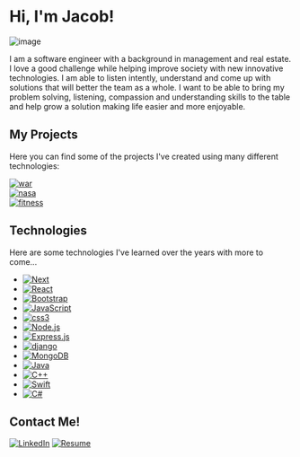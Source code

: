 # Hi, I'm Jacob! 

![image](https://github.com/Jlarranaga/Jlarranaga/assets/149622991/e6a70177-ccd9-4d01-936a-c0b21991c762)


 I am a software engineer with a background in management and real
 estate. I love a good challenge while helping improve society with new
 innovative technologies. I am able to listen intently, understand and
 come up with solutions that will better the team as a whole. I want to
 be able to bring my problem solving, listening, compassion and
 understanding skills to the table and help grow a solution making life
 easier and more enjoyable.

 
## My Projects

Here you can find some of the projects I've created using many different technologies: 

[![war][war-shield]][war-url] </br>
[![nasa][nasa-shield]][nasa-url] </br>
[![fitness][fitness-shield]][fitness-url]

## Technologies 

Here are some technologies I've learned over the years with more to come...

* [![Next][Next.js]][Next-url]
* [![React][React.js]][React-url]
* [![Bootstrap][Bootstrap.com]][Bootstrap-url]
* [![JavaScript][JavaScript]][JavaScript-url]
* [![css3][css3]][css3-url]
* [![Node.js][Node.js]][Node.js-url]
* [![Express.js][Express.js]][Express.js-url]
* [![django][django]][django-url]
* [![MongoDB][MongoDB]][MongoDB-url]
* [![Java][Java]][Java-url]
* [![C++][C++]][C++-url]
* [![Swift][Swift]][Swift-url]
* [![C#][C#]][C#-url]

## Contact Me!

[![LinkedIn][linkedin-shield]][linkedin-url]
[![Resume][Resume]][Resume-url]




<!---
Jlarranaga/Jlarranaga is a ✨ special ✨ repository because its `README.md` (this file) appears on your GitHub profile.
You can click the Preview link to take a look at your changes.
--->

<!-- MARKDOWN LINKS & IMAGES -->
[linkedin-shield]: https://img.shields.io/badge/-LinkedIn-black.svg?style=for-the-badge&logo=linkedin&colorB=555
[linkedin-url]: https://linkedin.com/in/jacoblarranaga
[war-shield]: https://img.shields.io/badge/war-Browser%20Game-brightgreen?style=for-the-badge&logo=Netlify
[war-url]: https://linkedin.com/in/jacoblarranaga
[nasa-shield]: https://img.shields.io/badge/NASA-Browser%20App-brightgreen?style=for-the-badge&logo=NASA
[nasa-url]: https://nasa-app-ga.fly.dev/
[fitness-shield]: https://img.shields.io/badge/Fitness%20App-Browser%20App-brightgreen?style=for-the-badge&logo=React
[fitness-url]: https://fitnessapp101.netlify.app/
[Next.js]: https://img.shields.io/badge/next.js-000000?style=for-the-badge&logo=nextdotjs&logoColor=white
[Next-url]: https://nextjs.org/
[React.js]: https://img.shields.io/badge/React-20232A?style=for-the-badge&logo=react&logoColor=61DAFB
[React-url]: https://reactjs.org/
[Bootstrap.com]: https://img.shields.io/badge/Bootstrap-563D7C?style=for-the-badge&logo=bootstrap&logoColor=white
[Bootstrap-url]: https://getbootstrap.com
[JavaScript]: https://img.shields.io/badge/JavaScript-grey?style=for-the-badge&logo=JavaScript
[JavaScript-url]: https://www.javascript.com/
[css3]: https://img.shields.io/badge/CSS3-blue?style=for-the-badge&logo=css3
[css3-url]: https://www.w3.org/Style/CSS/Overview.en.html
[top-image]: ![image](https://github.com/Jlarranaga/Jlarranaga/assets/149622991/4d15a8a9-b20d-42b3-ad7f-51f27f51320f)
[Node.js]: https://img.shields.io/badge/NODE.JS-grey?style=for-the-badge&logo=Node.JS
[Node.js-url]: https://nodejs.org/en
[Express.js]: https://img.shields.io/badge/Express.JS-grey?style=for-the-badge&logo=JavaScript
[Express.js-url]: https://expressjs.com/
[MongoDB]: https://img.shields.io/badge/MongoDB-darkgreen?style=for-the-badge&logo=MongoDB
[MongoDB-url]: https://www.mongodb.com/
[Java]: https://img.shields.io/badge/Java-black?style=for-the-badge
[Java-url]: https://www.java.com/en/
[C++]: https://img.shields.io/badge/C%2B%2B-darkblue?style=for-the-badge&logo=C%2B%2B
[C++-url]: https://cplusplus.com/
[Swift]: https://img.shields.io/badge/Swift-darkorange?style=for-the-badge&logo=Swift
[Swift-url]: https://www.swift.org/
[C#]: https://img.shields.io/badge/C%23-purple?style=for-the-badge&logo=C%23
[C#-url]: https://learn.microsoft.com/en-us/dotnet/csharp/
[django]: https://img.shields.io/badge/django-darkgreen?style=for-the-badge&logo=django
[django-url]: https://www.mongodb.com/
[resume]:https://img.shields.io/badge/Resume-black?style=for-the-badge&labelColor=grey
[resume-url]: https://docs.google.com/document/d/1p7_PVARzUqJlqGN0KzY2QtVwWZGsuCVtAzC_MXFqDjM/edit?usp=sharing


















